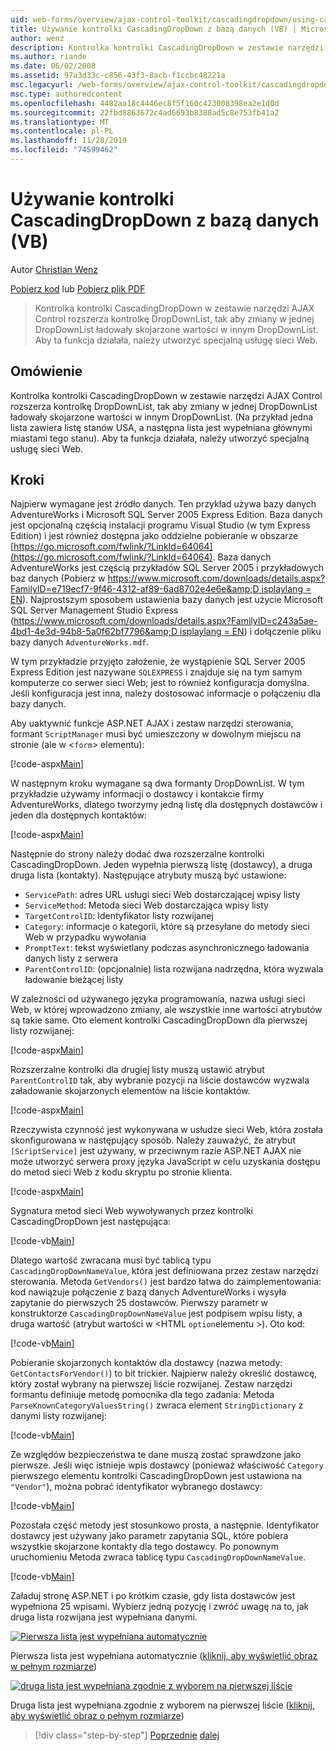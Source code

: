 ```yaml
---
uid: web-forms/overview/ajax-control-toolkit/cascadingdropdown/using-cascadingdropdown-with-a-database-vb
title: Używanie kontrolki CascadingDropDown z bazą danych (VB) | Microsoft Docs
author: wenz
description: Kontrolka kontrolki CascadingDropDown w zestawie narzędzi AJAX Control rozszerza kontrolkę DropDownList, tak aby zmiany w jednej DropDownList ładowały skojarzone wartości w anoth...
ms.author: riande
ms.date: 06/02/2008
ms.assetid: 97a3d33c-c856-43f3-8acb-f1ccbc48221a
msc.legacyurl: /web-forms/overview/ajax-control-toolkit/cascadingdropdown/using-cascadingdropdown-with-a-database-vb
msc.type: authoredcontent
ms.openlocfilehash: 4482aa18c4446ec8f5f160c423008398ea2e1d0d
ms.sourcegitcommit: 22fbd8863672c4ad6693b8388ad5c8e753fb41a2
ms.translationtype: MT
ms.contentlocale: pl-PL
ms.lasthandoff: 11/28/2019
ms.locfileid: "74599462"
---
```

# <a name="using-cascadingdropdown-with-a-database-vb"></a>Używanie kontrolki CascadingDropDown z bazą danych (VB)

Autor [Christian Wenz](https://github.com/wenz)

[Pobierz kod](https://download.microsoft.com/download/9/0/7/907760b1-2c60-4f81-aeb6-ca416a573b0d/cascadingdropdown1.vb.zip) lub [Pobierz plik PDF](https://download.microsoft.com/download/2/d/c/2dc10e34-6983-41d4-9c08-f78f5387d32b/cascadingdropdown1VB.pdf)

> Kontrolka kontrolki CascadingDropDown w zestawie narzędzi AJAX Control rozszerza kontrolkę DropDownList, tak aby zmiany w jednej DropDownList ładowały skojarzone wartości w innym DropDownList. Aby ta funkcja działała, należy utworzyć specjalną usługę sieci Web.

## <a name="overview"></a>Omówienie

Kontrolka kontrolki CascadingDropDown w zestawie narzędzi AJAX Control rozszerza kontrolkę DropDownList, tak aby zmiany w jednej DropDownList ładowały skojarzone wartości w innym DropDownList. (Na przykład jedna lista zawiera listę stanów USA, a następna lista jest wypełniana głównymi miastami tego stanu). Aby ta funkcja działała, należy utworzyć specjalną usługę sieci Web.

## <a name="steps"></a>Kroki

Najpierw wymagane jest źródło danych. Ten przykład używa bazy danych AdventureWorks i Microsoft SQL Server 2005 Express Edition. Baza danych jest opcjonalną częścią instalacji programu Visual Studio (w tym Express Edition) i jest również dostępna jako oddzielne pobieranie w obszarze [https://go.microsoft.com/fwlink/?LinkId=64064](https://go.microsoft.com/fwlink/?LinkId=64064). Baza danych AdventureWorks jest częścią przykładów SQL Server 2005 i przykładowych baz danych (Pobierz w [https://www.microsoft.com/downloads/details.aspx?FamilyID=e719ecf7-9f46-4312-af89-6ad8702e4e6e&amp;D isplaylang = EN](https://www.microsoft.com/downloads/details.aspx?FamilyID=e719ecf7-9f46-4312-af89-6ad8702e4e6e&amp;DisplayLang=en)). Najprostszym sposobem ustawienia bazy danych jest użycie Microsoft SQL Server Management Studio Express ([https://www.microsoft.com/downloads/details.aspx?FamilyID=c243a5ae-4bd1-4e3d-94b8-5a0f62bf7796&amp;D isplaylang = EN](https://www.microsoft.com/downloads/details.aspx?FamilyID=c243a5ae-4bd1-4e3d-94b8-5a0f62bf7796&amp;DisplayLang=en)) i dołączenie pliku bazy danych `AdventureWorks.mdf`.

W tym przykładzie przyjęto założenie, że wystąpienie SQL Server 2005 Express Edition jest nazywane `SQLEXPRESS` i znajduje się na tym samym komputerze co serwer sieci Web; jest to również konfiguracja domyślna. Jeśli konfiguracja jest inna, należy dostosować informacje o połączeniu dla bazy danych.

Aby uaktywnić funkcje ASP.NET AJAX i zestaw narzędzi sterowania, formant `ScriptManager` musi być umieszczony w dowolnym miejscu na stronie (ale w &lt;`form`&gt; elementu):

[!code-aspx[Main](using-cascadingdropdown-with-a-database-vb/samples/sample1.aspx)]

W następnym kroku wymagane są dwa formanty DropDownList. W tym przykładzie używamy informacji o dostawcy i kontakcie firmy AdventureWorks, dlatego tworzymy jedną listę dla dostępnych dostawców i jeden dla dostępnych kontaktów:

[!code-aspx[Main](using-cascadingdropdown-with-a-database-vb/samples/sample2.aspx)]

Następnie do strony należy dodać dwa rozszerzalne kontrolki CascadingDropDown. Jeden wypełnia pierwszą listę (dostawcy), a druga druga lista (kontakty). Następujące atrybuty muszą być ustawione:

- `ServicePath`: adres URL usługi sieci Web dostarczającej wpisy listy
- `ServiceMethod`: Metoda sieci Web dostarczająca wpisy listy
- `TargetControlID`: Identyfikator listy rozwijanej
- `Category`: informacje o kategorii, które są przesyłane do metody sieci Web w przypadku wywołania
- `PromptText`: tekst wyświetlany podczas asynchronicznego ładowania danych listy z serwera
- `ParentControlID`: (opcjonalnie) lista rozwijana nadrzędna, która wyzwala ładowanie bieżącej listy

W zależności od używanego języka programowania, nazwa usługi sieci Web, w której wprowadzono zmiany, ale wszystkie inne wartości atrybutów są takie same. Oto element kontrolki CascadingDropDown dla pierwszej listy rozwijanej:

[!code-aspx[Main](using-cascadingdropdown-with-a-database-vb/samples/sample3.aspx)]

Rozszerzalne kontrolki dla drugiej listy muszą ustawić atrybut `ParentControlID` tak, aby wybranie pozycji na liście dostawców wyzwala załadowanie skojarzonych elementów na liście kontaktów.

[!code-aspx[Main](using-cascadingdropdown-with-a-database-vb/samples/sample4.aspx)]

Rzeczywista czynność jest wykonywana w usłudze sieci Web, która została skonfigurowana w następujący sposób. Należy zauważyć, że atrybut `[ScriptService]` jest używany, w przeciwnym razie ASP.NET AJAX nie może utworzyć serwera proxy języka JavaScript w celu uzyskania dostępu do metod sieci Web z kodu skryptu po stronie klienta.

[!code-aspx[Main](using-cascadingdropdown-with-a-database-vb/samples/sample5.aspx)]

Sygnatura metod sieci Web wywoływanych przez kontrolki CascadingDropDown jest następująca:

[!code-vb[Main](using-cascadingdropdown-with-a-database-vb/samples/sample6.vb)]

Dlatego wartość zwracana musi być tablicą typu `CascadingDropDownNameValue`, która jest definiowana przez zestaw narzędzi sterowania. Metoda `GetVendors()` jest bardzo łatwa do zaimplementowania: kod nawiązuje połączenie z bazą danych AdventureWorks i wysyła zapytanie do pierwszych 25 dostawców. Pierwszy parametr w konstruktorze `CascadingDropDownNameValue` jest podpisem wpisu listy, a druga wartość (atrybut wartości w &lt;HTML `option`elementu &gt;). Oto kod:

[!code-vb[Main](using-cascadingdropdown-with-a-database-vb/samples/sample7.vb)]

Pobieranie skojarzonych kontaktów dla dostawcy (nazwa metody: `GetContactsForVendor()`) to bit trickier. Najpierw należy określić dostawcę, który został wybrany na pierwszej liście rozwijanej. Zestaw narzędzi formantu definiuje metodę pomocnika dla tego zadania: Metoda `ParseKnownCategoryValuesString()` zwraca element `StringDictionary` z danymi listy rozwijanej:

[!code-vb[Main](using-cascadingdropdown-with-a-database-vb/samples/sample8.vb)]

Ze względów bezpieczeństwa te dane muszą zostać sprawdzone jako pierwsze. Jeśli więc istnieje wpis dostawcy (ponieważ właściwość `Category` pierwszego elementu kontrolki CascadingDropDown jest ustawiona na `"Vendor"`), można pobrać identyfikator wybranego dostawcy:

[!code-vb[Main](using-cascadingdropdown-with-a-database-vb/samples/sample9.vb)]

Pozostała część metody jest stosunkowo prosta, a następnie. Identyfikator dostawcy jest używany jako parametr zapytania SQL, które pobiera wszystkie skojarzone kontakty dla tego dostawcy. Po ponownym uruchomieniu Metoda zwraca tablicę typu `CascadingDropDownNameValue`.

[!code-vb[Main](using-cascadingdropdown-with-a-database-vb/samples/sample10.vb)]

Załaduj stronę ASP.NET i po krótkim czasie, gdy lista dostawców jest wypełniona 25 wpisami. Wybierz jedną pozycję i zwróć uwagę na to, jak druga lista rozwijana jest wypełniana danymi.

[![Pierwsza lista jest wypełniana automatycznie](using-cascadingdropdown-with-a-database-vb/_static/image2.png)](using-cascadingdropdown-with-a-database-vb/_static/image1.png)

Pierwsza lista jest wypełniana automatycznie ([kliknij, aby wyświetlić obraz w pełnym rozmiarze](using-cascadingdropdown-with-a-database-vb/_static/image3.png))

[![druga lista jest wypełniana zgodnie z wyborem na pierwszej liście](using-cascadingdropdown-with-a-database-vb/_static/image5.png)](using-cascadingdropdown-with-a-database-vb/_static/image4.png)

Druga lista jest wypełniana zgodnie z wyborem na pierwszej liście ([kliknij, aby wyświetlić obraz o pełnym rozmiarze](using-cascadingdropdown-with-a-database-vb/_static/image6.png))

> [!div class="step-by-step"]
> [Poprzednie](filling-a-list-using-cascadingdropdown-vb.md)
> [dalej](presetting-list-entries-with-cascadingdropdown-vb.md)
